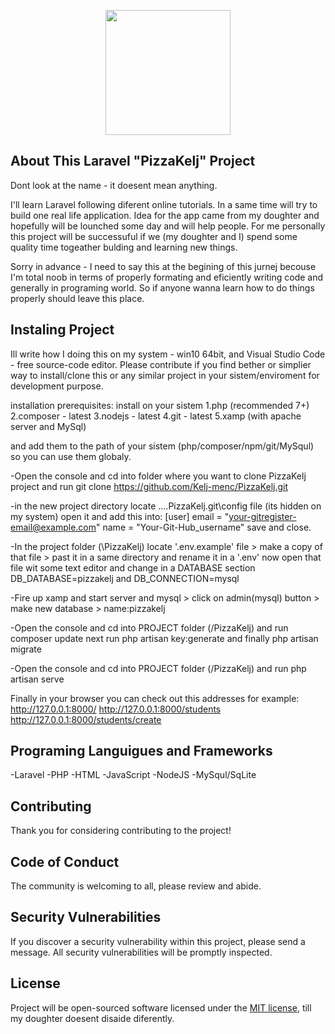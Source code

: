 <p align="center"><a href="https://laravel.com" target="_blank"><img src="https://i.imgur.com/YzXshIh.png" width="200" high="200"></a></p>

## About This Laravel "PizzaKelj" Project

Dont look at the name - it doesent mean anything.

I'll learn Laravel following diferent online tutorials. In a same time will try to build one real life application. Idea for the app came from my doughter and hopefully will be lounched some day and will help people. For me personally this project will be successuful if we (my doughter and I) spend some quality time togeather bulding and learning new things.

Sorry in advance - I need to say this at the begining of this jurnej becouse I'm total noob in terms of properly formating and eficiently writing code and generally in programing world. So if anyone wanna learn how to do things properly should leave this place. 


## Instaling Project
Ill write how I doing this on my system - win10 64bit, and Visual Studio Code - free source-code editor. Please contribute if you find bether or simplier way to install/clone this or any similar project in your sistem/enviroment for development purpose.

installation prerequisites:
install on your sistem 
    1.php (recommended 7+)
    2.composer - latest
    3.nodejs - latest
    4.git - latest
    5.xamp (with apache server and MySql)    
    
and add them to the path of your sistem (php/composer/npm/git/MySqul) so you can use them globaly.

-Open the console and cd into folder where you want to clone PizzaKelj project and run
    git clone https://github.com/Kelj-menc/PizzaKelj.git
    
-in the new project directory locate ....PizzaKelj\.git\config file (its hidden on my system) open it and
    add this into:
    [user]
    email = "your-gitregister-email@example.com"
    name = "Your-Git-Hub_username"
    save and close.
    
-In the project folder (\PizzaKelj) locate '.env.example' file > make a copy of that file  > past it in a same directory and rename it in a '.env' now open that file wit some text editor and change in a DATABASE section DB_DATABASE=pizzakelj and DB_CONNECTION=mysql

-Fire up xamp and start server and mysql > click on admin(mysql) button > make new database > name:pizzakelj
    
-Open the console and cd into PROJECT folder (/PizzaKelj) and run
    composer update
    next run
    php artisan key:generate
    and finally
    php artisan migrate

-Open the console and cd into PROJECT folder (/PizzaKelj) and run
    php artisan serve
    
Finally in your browser you can check out this addresses for example:
http://127.0.0.1:8000/
http://127.0.0.1:8000/students
http://127.0.0.1:8000/students/create

## Programing Languigues and Frameworks
-Laravel
-PHP
-HTML
-JavaScript
-NodeJS
-MySqul/SqLite

## Contributing

Thank you for considering contributing to the project!

## Code of Conduct

The community is welcoming to all, please review and abide.

## Security Vulnerabilities

If you discover a security vulnerability within this project, please send a message. All security vulnerabilities will be promptly inspected.

## License

Project will be open-sourced software licensed under the [MIT license](https://opensource.org/licenses/MIT), till my doughter doesent disaide diferently.
